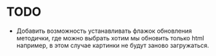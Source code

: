 
# TODO

* Добавить возможность устанавливать флажок обновления методички, где можно выбрать хотим мы обновить только html например, в этом случае картинки не будут заново загружаться.
